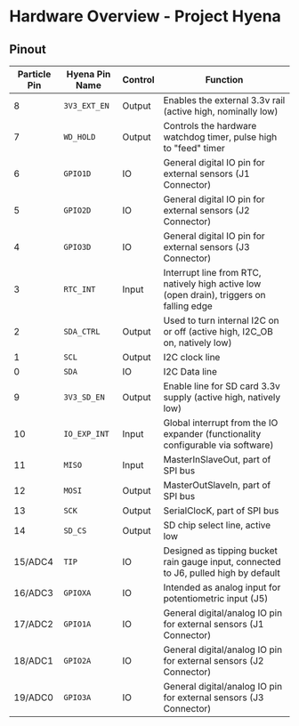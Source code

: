 # Hardware Overview - Project Hyena

## Pinout

| Particle Pin | Hyena Pin Name | Control | Function | 
| ------------ | -------------- | ------- | -------- |
| 8 | `3V3_EXT_EN` | Output | Enables the external 3.3v rail (active high, nominally low) | 
| 7 | `WD_HOLD` | Output | Controls the hardware watchdog timer, pulse high to "feed" timer |
| 6 | `GPIO1D` | IO | General digital IO pin for external sensors (J1 Connector) | 
| 5 | `GPIO2D` | IO | General digital IO pin for external sensors (J2 Connector) | 
| 4 | `GPIO3D` | IO | General digital IO pin for external sensors (J3 Connector) | 
| 3 | `RTC_INT` | Input | Interrupt line from RTC, natively high active low (open drain), triggers on falling edge |
| 2 | `SDA_CTRL` | Output | Used to turn internal I2C on or off (active high, I2C_OB on, natively low) |
| 1 | `SCL` | Output | I2C clock line |
| 0 | `SDA` | IO | I2C Data line |
| 9 | `3V3_SD_EN` | Output | Enable line for SD card 3.3v supply (active high, natively low) |
| 10 | `IO_EXP_INT` | Input | Global interrupt from the IO expander (functionality configurable via software) |
| 11 | `MISO` | Input | MasterInSlaveOut, part of SPI bus |
| 12 | `MOSI` | Output | MasterOutSlaveIn, part of SPI bus | 
| 13 | `SCK` | Output | SerialClocK, part of SPI bus | 
| 14 | `SD_CS` | Output | SD chip select line, active low |
| 15/ADC4 | `TIP` | IO | Designed as tipping bucket rain gauge input, connected to J6, pulled high by default |
| 16/ADC3 | `GPIOXA` | IO | Intended as analog input for potentiometric input (J5) |
| 17/ADC2 | `GPIO1A` | IO | General digital/analog IO pin for external sensors (J1 Connector) |
| 18/ADC1 | `GPIO2A` | IO | General digital/analog IO pin for external sensors (J2 Connector) |
| 19/ADC0 | `GPIO3A` | IO | General digital/analog IO pin for external sensors (J3 Connector) |